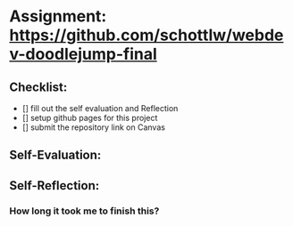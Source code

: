 # Assignment: https://github.com/schottlw/webdev-doodlejump-final

## Checklist:
- [] fill out the self evaluation and Reflection
- [] setup github pages for this project
- [] submit the repository link on Canvas

## Self-Evaluation:

## Self-Reflection:

### How long it took me to finish this?
